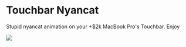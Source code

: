 # Touchbar Nyancat
Stupid nyancat animation on your +$2k MacBook Pro's Touchbar. Enjoy



![](http://i.imgur.com/5C3eHyz.jpeg)



